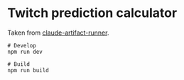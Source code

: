 # Twitch prediction calculator

Taken from [claude-artifact-runner](https://github.com/claudio-silva/claude-artifact-runner).

```
# Develop
npm run dev

# Build
npm run build
```
